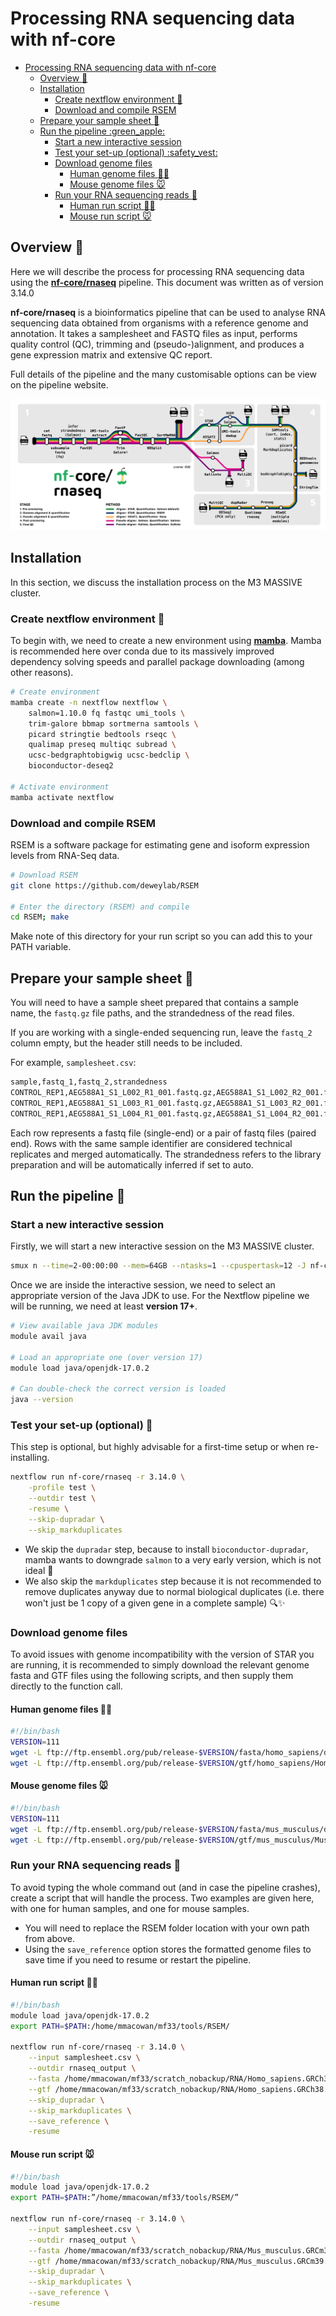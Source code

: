 # Processing RNA sequencing data with nf-core

- [Processing RNA sequencing data with nf-core](#processing-rna-sequencing-data-with-nf-core)
  - [Overview :book:](#overview-book)
  - [Installation](#installation)
    - [Create nextflow environment :snake:](#create-nextflow-environment-snake)
    - [Download and compile RSEM](#download-and-compile-rsem)
  - [Prepare your sample sheet :pencil:](#prepare-your-sample-sheet-pencil)
  - [Run the pipeline :green\_apple:](#run-the-pipeline-green_apple)
    - [Start a new interactive session](#start-a-new-interactive-session)
    - [Test your set-up (optional) :safety\_vest:](#test-your-set-up-optional-safety_vest)
    - [Download genome files](#download-genome-files)
      - [Human genome files :man::woman:](#human-genome-files-manwoman)
      - [Mouse genome files :mouse:](#mouse-genome-files-mouse)
    - [Run your RNA sequencing reads :dna:](#run-your-rna-sequencing-reads-dna)
      - [Human run script :man::woman:](#human-run-script-manwoman)
      - [Mouse run script :mouse:](#mouse-run-script-mouse)

## Overview :book:

Here we will describe the process for processing RNA sequencing data using the [**nf-core/rnaseq**](https://nf-co.re/rnaseq) pipeline. This document was written as of version 3.14.0

**nf-core/rnaseq** is a bioinformatics pipeline that can be used to analyse RNA sequencing data obtained from organisms with a reference genome and annotation. It takes a samplesheet and FASTQ files as input, performs quality control (QC), trimming and (pseudo-)alignment, and produces a gene expression matrix and extensive QC report.

Full details of the pipeline and the many customisable options can be view on the pipeline website.

<img src="./assets/nf-core-rnaseq_metro_map_grey.png">

## Installation

In this section, we discuss the installation process on the M3 MASSIVE cluster.

### Create nextflow environment :snake:

To begin with, we need to create a new environment using [**mamba**](https://github.com/mamba-org/mamba). Mamba is recommended here over conda due to its massively improved dependency solving speeds and parallel package downloading (among other reasons).

```bash
# Create environment
mamba create -n nextflow nextflow \
    salmon=1.10.0 fq fastqc umi_tools \
    trim-galore bbmap sortmerna samtools \
    picard stringtie bedtools rseqc \
    qualimap preseq multiqc subread \
    ucsc-bedgraphtobigwig ucsc-bedclip \
    bioconductor-deseq2

# Activate environment
mamba activate nextflow
```

### Download and compile RSEM

RSEM is a software package for estimating gene and isoform expression levels from RNA-Seq data.

```bash
# Download RSEM
git clone https://github.com/deweylab/RSEM

# Enter the directory (RSEM) and compile
cd RSEM; make
```

Make note of this directory for your run script so you can add this to your PATH variable.

## Prepare your sample sheet :pencil:

You will need to have a sample sheet prepared that contains a sample name, the `fastq.gz` file paths, and the strandedness of the read files.

If you are working with a single-ended sequencing run, leave the `fastq_2` column empty, but the header still needs to be included.

For example, `samplesheet.csv`:

```bash
sample,fastq_1,fastq_2,strandedness
CONTROL_REP1,AEG588A1_S1_L002_R1_001.fastq.gz,AEG588A1_S1_L002_R2_001.fastq.gz,auto
CONTROL_REP1,AEG588A1_S1_L003_R1_001.fastq.gz,AEG588A1_S1_L003_R2_001.fastq.gz,auto
CONTROL_REP1,AEG588A1_S1_L004_R1_001.fastq.gz,AEG588A1_S1_L004_R2_001.fastq.gz,auto
```

Each row represents a fastq file (single-end) or a pair of fastq files (paired end). Rows with the same sample identifier are considered technical replicates and merged automatically. The strandedness refers to the library preparation and will be automatically inferred if set to auto.

## Run the pipeline :green_apple:

### Start a new interactive session

Firstly, we will start a new interactive session on the M3 MASSIVE cluster.

```bash
smux n --time=2-00:00:00 --mem=64GB --ntasks=1 --cpuspertask=12 -J nf-core/rnaseq
```

Once we are inside the interactive session, we need to select an appropriate version of the Java JDK to use. For the Nextflow pipeline we will be running, we need at least **version 17+**.

```bash
# View available java JDK modules
module avail java

# Load an appropriate one (over version 17)
module load java/openjdk-17.0.2

# Can double-check the correct version is loaded
java --version
```

### Test your set-up (optional) :safety_vest:

This step is optional, but highly advisable for a first-time setup or when re-installing.

```bash
nextflow run nf-core/rnaseq -r 3.14.0 \
    -profile test \
    --outdir test \
    -resume \
    --skip-dupradar \
    --skip_markduplicates
```

* We skip the `dupradar` step, because to install `bioconductor-dupradar`, mamba wants to downgrade `salmon` to a very early version, which is not ideal :facepalm:
* We also skip the `markduplicates` step because it is not recommended to remove duplicates anyway due to normal biological duplicates (i.e. there won't just be 1 copy of a given gene in a complete sample) :mag::sparkles:

### Download genome files

To avoid issues with genome incompatibility with the version of STAR you are running, it is recommended to simply download the relevant genome fasta and GTF files using the following scripts, and then supply them directly to the function call.

#### Human genome files :man::woman:

```bash
#!/bin/bash
VERSION=111
wget -L ftp://ftp.ensembl.org/pub/release-$VERSION/fasta/homo_sapiens/dna/Homo_sapiens.GRCh38.dna_sm.primary_assembly.fa.gz
wget -L ftp://ftp.ensembl.org/pub/release-$VERSION/gtf/homo_sapiens/Homo_sapiens.GRCh38.$VERSION.gtf.gz
```

#### Mouse genome files :mouse:

```bash
#!/bin/bash
VERSION=111
wget -L ftp://ftp.ensembl.org/pub/release-$VERSION/fasta/mus_musculus/dna/Mus_musculus.GRCm39.dna_sm.primary_assembly.fa.gz
wget -L ftp://ftp.ensembl.org/pub/release-$VERSION/gtf/mus_musculus/Mus_musculus.GRCm39.$VERSION.gtf.gz
```

### Run your RNA sequencing reads :dna:

To avoid typing the whole command out (and in case the pipeline crashes), create a script that will handle the process. Two examples are given here, with one for human samples, and one for mouse samples.

* You will need to replace the RSEM folder location with your own path from above.
* Using the `save_reference` option stores the formatted genome files to save time if you need to resume or restart the pipeline.

#### Human run script :man::woman:

```bash
#!/bin/bash
module load java/openjdk-17.0.2
export PATH=$PATH:/home/mmacowan/mf33/tools/RSEM/

nextflow run nf-core/rnaseq -r 3.14.0 \
    --input samplesheet.csv \
    --outdir rnaseq_output \
    --fasta /home/mmacowan/mf33/scratch_nobackup/RNA/Homo_sapiens.GRCh38.dna_sm.primary_assembly.fa.gz \
    --gtf /home/mmacowan/mf33/scratch_nobackup/RNA/Homo_sapiens.GRCh38.111.gtf.gz \
    --skip_dupradar \
    --skip_markduplicates \
    --save_reference \
    -resume

```

#### Mouse run script :mouse:

```bash
#!/bin/bash
module load java/openjdk-17.0.2
export PATH=$PATH:”/home/mmacowan/mf33/tools/RSEM/”

nextflow run nf-core/rnaseq -r 3.14.0 \
	--input samplesheet.csv \
	--outdir rnaseq_output \
	--fasta /home/mmacowan/mf33/scratch_nobackup/RNA/Mus_musculus.GRCm39.dna_sm.primary_assembly.fa.gz \
	--gtf /home/mmacowan/mf33/scratch_nobackup/RNA/Mus_musculus.GRCm39.111.gtf.gz \
	--skip_dupradar \
	--skip_markduplicates \
	--save_reference \
	-resume
```